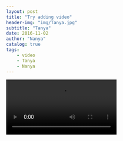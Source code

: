 ```yaml
---
layout: post
title: "Try adding video"
header-img: "img/Tanya.jpg"
subtitle: "Tanya"
date: 2016-11-02
author: "Nanya"
catalog: true
tags:
    - video
    - Tanya
    - Nanya
---
```


<video autoplay="true" controls src="https://rawgithub.com/mushroommie/videos/master.Tanya-Speechlesser.mp4"></video>